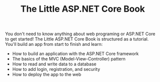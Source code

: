 ﻿---
type: tutorial
id: the-little-aspnet-core-book
title: The Little ASP.NET Core Book
link: https://www.recaffeinate.co/book/
---

You don't need to know anything about web programing or ASP.NET Core to get started! The Little ASP.NET Core Book is structured as a tutorial. You'll build an app from start to finish and learn:

- How to build an application with the ASP.NET Core framework
- The basics of the MVC (Model-View-Controller) pattern
- How to read and write data to a database
- How to add login, registration, and security
- How to deploy the app to the web
